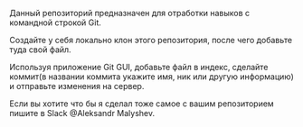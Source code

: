 Данный репозиторий предназначен для отработки навыков с командной строкой Git.

Cоздайте у себя локально клон этого репозитория, после чего добавьте туда свой файл.

Используя приложение Git GUI, добавьте файл в индекс, сделайте коммит(в названии коммита укажите имя, ник или другую информацию)  и отправьте изменения на сервер.

Если вы хотите что бы я сделал тоже самое с вашим репозиторием пишите в Slack @Aleksandr Malyshev.